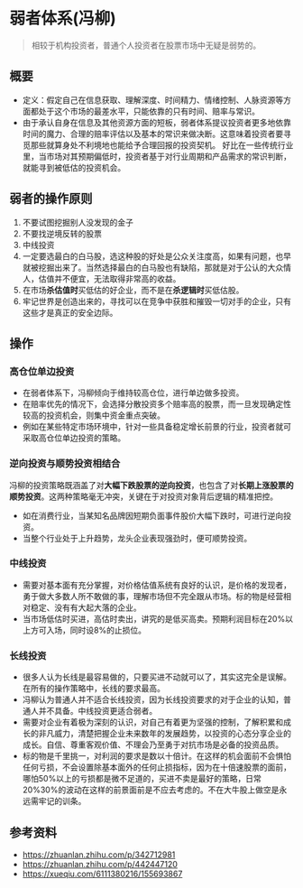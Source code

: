 # 弱者体系(冯柳)
> 相较于机构投资者，普通个人投资者在股票市场中无疑是弱势的。

## 概要
* 定义：假定自己在信息获取、理解深度、时间精力、情绪控制、人脉资源等方面都处于这个市场的最差水平，只能依靠的只有时间、赔率与常识。
* 由于承认自身在信息及其他资源方面的短板，弱者体系提议投资者更多地依靠时间的魔力、合理的赔率评估以及基本的常识来做决断。这意味着投资者要寻觅那些就算身处不利境地也能给予合理回报的投资契机。
  好比在一些传统行业里，当市场对其预期偏低时，投资者基于对行业周期和产品需求的常识判断，就能寻到被低估的投资机会。

## 弱者的操作原则
1. 不要试图挖掘别人没发现的金子
1. 不要找逆境反转的股票
1. 中线投资
1. 一定要选最白的白马股，选这种股的好处是公众关注度高，如果有问题，也早就被挖掘出来了。当然选择最白的白马股也有缺陷，那就是对于公认的大众情人，估值并不便宜，无法取得非常高的收益。
1. 在市场**杀估值时**买低估的好企业，而不是在**杀逻辑时**买低估股。
1. 牢记世界是创造出来的，寻找可以在竞争中获胜和摧毁一切对手的企业，只有这些才是真正的安全边际。

## 操作
### 高仓位单边投资
* 在弱者体系下，冯柳倾向于维持较高仓位，进行单边做多投资。
* 在赔率优先的情况下，会选择分散投资多个赔率高的股票，而一旦发现确定性较高的投资机会，则集中资金重点突破。
* 例如在某些特定市场环境中，针对一些具备稳定增长前景的行业，投资者就可采取高仓位单边投资的策略。

### 逆向投资与顺势投资相结合
冯柳的投资策略既涵盖了对**大幅下跌股票的逆向投资**，也包含了对**长期上涨股票的顺势投资**。这两种策略毫无冲突，关键在于对投资对象背后逻辑的精准把控。
* 如在消费行业，当某知名品牌因短期负面事件股价大幅下跌时，可进行逆向投资。
* 当整个行业处于上升趋势，龙头企业表现强劲时，便可顺势投资。

### 中线投资
* 需要对基本面有充分掌握，对价格估值系统有良好的认识，是价格的发现者，勇于做大多数人所不敢做的事，理解市场但不完全跟从市场。标的物是经营相对稳定、没有有大起大落的企业。
* 当市场低估时买进，高估时卖出，讲究的是低买高卖。预期利润目标在20%以上方可入场，同时设8%的止损位。

### 长线投资
* 很多人认为长线是最容易做的，只要买进不动就可以了，其实这完全是误解。在所有的操作策略中，长线的要求最高。
* 冯柳认为普通人并不适合长线投资，因为长线投资要求的对于企业的认知，普通人并不具备。中线投资更适合弱者。
* 需要对企业有着极为深刻的认识，对自己有着更为坚强的控制，了解积累和成长的非凡威力，清楚把握企业未来数年的发展趋势，以投资的心态分享企业的成长。自信、尊重客观价值、不理会乃至勇于对抗市场是必备的投资品质。
* 标的物是千里挑一，对利润的要求是数以十倍计。在这样的机会面前不会惧怕任何亏损，不会设置除基本面外的任何止损指标，因为在十倍速股票的面前，哪怕50%以上的亏损都是微不足道的，买进不卖是最好的策略，日常20%30%的波动在这样的前景面前是不应去考虑的。不在大牛股上做空是永远需牢记的训条。

## 参考资料
* https://zhuanlan.zhihu.com/p/342712981
* https://zhuanlan.zhihu.com/p/442447120
* https://xueqiu.com/6111380216/155693867